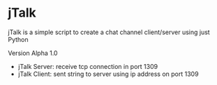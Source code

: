 jTalk
=====

jTalk is a simple script to create a chat channel client/server using just Python

Version Alpha 1.0
- jTalk Server: receive tcp connection in port 1309
- jTalk Client: sent string to server using ip address on port 1309
